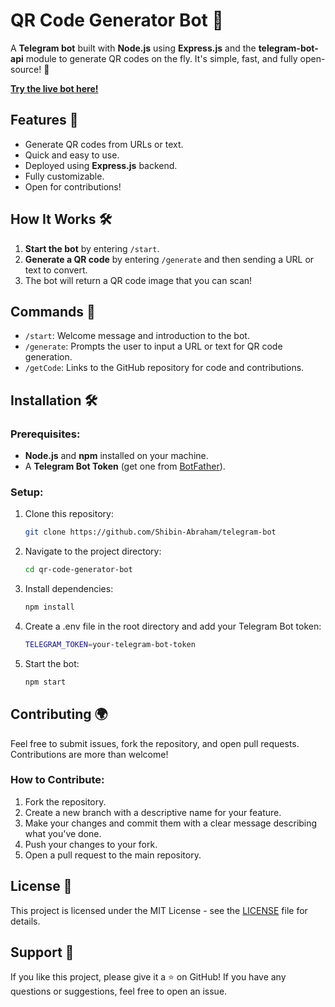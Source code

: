 # QR Code Generator Bot 🤖

A **Telegram bot** built with **Node.js** using **Express.js** and the **telegram-bot-api** module to generate QR codes on the fly. It's simple, fast, and fully open-source! 🚀

**[Try the live bot here!](https://t.me/soft_lab_bot)**

## Features 🎯
- Generate QR codes from URLs or text.
- Quick and easy to use.
- Deployed using **Express.js** backend.
- Fully customizable.
- Open for contributions!

## How It Works 🛠
1. **Start the bot** by entering `/start`.
2. **Generate a QR code** by entering `/generate` and then sending a URL or text to convert.
3. The bot will return a QR code image that you can scan!

## Commands 📜
- `/start`: Welcome message and introduction to the bot.
- `/generate`: Prompts the user to input a URL or text for QR code generation.
- `/getCode`: Links to the GitHub repository for code and contributions.

## Installation 🛠

### Prerequisites:
- **Node.js** and **npm** installed on your machine.
- A **Telegram Bot Token** (get one from [BotFather](https://core.telegram.org/bots#botfather)).

### Setup:

1. Clone this repository:
   ```bash
   git clone https://github.com/Shibin-Abraham/telegram-bot

2. Navigate to the project directory:
    ```bash
    cd qr-code-generator-bot

3. Install dependencies:
    ```bash
    npm install

4. Create a .env file in the root directory and add your Telegram Bot token:
    ```bash
    TELEGRAM_TOKEN=your-telegram-bot-token

5. Start the bot:
    ```bash
    npm start

## Contributing 🌍
Feel free to submit issues, fork the repository, and open pull requests. Contributions are more than welcome!

### How to Contribute:
1. Fork the repository.
2. Create a new branch with a descriptive name for your feature.
3. Make your changes and commit them with a clear message describing what you've done.
4. Push your changes to your fork.
5. Open a pull request to the main repository.

## License 📄
This project is licensed under the MIT License - see the [LICENSE](LICENSE) file for details.

## Support 🙌
If you like this project, please give it a ⭐️ on GitHub! If you have any questions or suggestions, feel free to open an issue.
